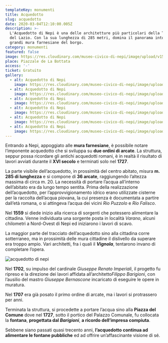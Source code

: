 ```yaml
---
templateKey: monumenti
title: Acquedotto
slug: acquedotto
date: 2020-03-04T12:10:00.005Z
description: >-
  L'Acquedotto di Nepi è una delle architetture più particolari della Tuscia e
  del Lazio. Con la sua lunghezza di 285 metri, domina il panorama intorno alle
  grandi mura farnesiane del borgo.
category: monumenti
featured: false
image: https://res.cloudinary.com/museo-civico-di-nepi/image/upload/v1587371908/acquedotto-06_pyyezf.jpg
place: Piazzale de La Bottata
access: '-'
ticket: Gratuito
gallery:
  - alt: Acquedotto di Nepi
    image: https://res.cloudinary.com/museo-civico-di-nepi/image/upload/v1587369825/acquedotto-01.jpg
  - alt: Acquedotto di Nepi
    image: https://res.cloudinary.com/museo-civico-di-nepi/image/upload/v1587371907/acquedotto-02_aj5wor.jpg
  - alt: Acquedotto di Nepi
    image: https://res.cloudinary.com/museo-civico-di-nepi/image/upload/v1587371913/acquedotto-03_oi7brd.jpg
  - alt: Acquedotto di Nepi
    image: https://res.cloudinary.com/museo-civico-di-nepi/image/upload/v1587371910/acquedotto-04_syy5zu.jpg
  - alt: Acquedotto di Nepi
    image: https://res.cloudinary.com/museo-civico-di-nepi/image/upload/v1587371906/acquedotto-05_cg8qet.jpg
  - alt: Acquedotto di Nepi
    image: https://res.cloudinary.com/museo-civico-di-nepi/image/upload/v1587371908/acquedotto-06_pyyezf.jpg
---
```

Entrando a Nepi, appoggiato alle **mura farnesiane**, è possibile notare l’imponente acquedotto che si sviluppa su **due ordini di arcate**. La struttura, seppur possa ricordare gli antichi acquedotti romani, è in realtà il risultato di lavori avviati durante il **XVI secolo** e terminati solo nel **1727**.

La parte visibile dell’acquedotto, in prossimità del centro abitato, misura **m. 285 di lunghezza** e si compone di **36 arcate**, raggiungendo l’altezza massima di circa m. 20. La necessità di portare l’acqua all’interno dell’abitato era da lungo tempo sentita. Prima della realizzazione dell’acquedotto, per l’approvvigionamento idrico erano utilizzate cisterne per la raccolta dell’acqua piovana, la cui presenza è documentata a partire dall’età romana, o si attingeva l’acqua dei vicini *Rio Puzzolo* e *Rio Falisco*.

Nel **1559** si diede inizio alla ricerca di sorgenti che potessero alimentare la cittadina. Venne individuata una sorgente posta in località *Varano*, alcuni chilometri a Nord-Ovest di Nepi ed iniziarono i lavori di scavo.

La maggior parte del tracciato dell’acquedotto sino alla cittadina corre sotterraneo, ma in prossimità delle mura cittadine il dislivello da superare era troppo ampio. Vari architetti, fra i quali il ***Vignola***, tentarono invano di completare l’opera.

![acquedotto di nepi](/assets/events-02.jpg "Acquedotto di Nepi")

Nel **1702**, su impulso del cardinale *Giuseppe Renato Imperiali*, il progetto fu ripreso e la direzione dei lavori affidata all’architetto*Filippo Barigioni*, con l’ausilio del mastro *Giuseppe Bernascone* incaricato di eseguire le opere in muratura.

Nel **1707** era già posato il primo ordine di arcate, ma i lavori si protrassero per anni.

Terminata la struttura, si procedette a portare l’acqua sino alla **Piazza del Comune** dove nel **1727**, sotto il portico del Palazzo Comunale, fu collocata la **fontana**, **progettata dal *Barigioni***, **a ricordo dell’impresa compiuta**.

Sebbene siano passati quasi trecento anni, **l’acquedotto continua ad alimentare le fontane pubbliche** ed ad offrire un’affascinante visione di sé.
